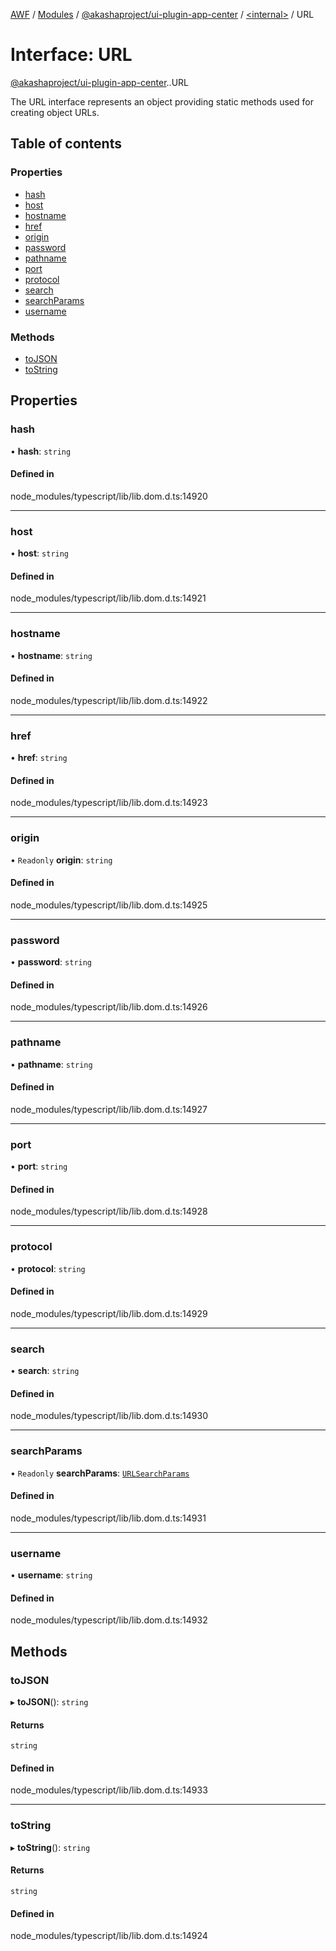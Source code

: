 [AWF](../README.md) / [Modules](../modules.md) / [@akashaproject/ui-plugin-app-center](../modules/akashaproject_ui_plugin_app_center.md) / [<internal\>](../modules/akashaproject_ui_plugin_app_center._internal_.md) / URL

# Interface: URL

[@akashaproject/ui-plugin-app-center](../modules/akashaproject_ui_plugin_app_center.md).[<internal>](../modules/akashaproject_ui_plugin_app_center._internal_.md).URL

The URL interface represents an object providing static methods used for creating object URLs.

## Table of contents

### Properties

- [hash](akashaproject_ui_plugin_app_center._internal_.URL.md#hash)
- [host](akashaproject_ui_plugin_app_center._internal_.URL.md#host)
- [hostname](akashaproject_ui_plugin_app_center._internal_.URL.md#hostname)
- [href](akashaproject_ui_plugin_app_center._internal_.URL.md#href)
- [origin](akashaproject_ui_plugin_app_center._internal_.URL.md#origin)
- [password](akashaproject_ui_plugin_app_center._internal_.URL.md#password)
- [pathname](akashaproject_ui_plugin_app_center._internal_.URL.md#pathname)
- [port](akashaproject_ui_plugin_app_center._internal_.URL.md#port)
- [protocol](akashaproject_ui_plugin_app_center._internal_.URL.md#protocol)
- [search](akashaproject_ui_plugin_app_center._internal_.URL.md#search)
- [searchParams](akashaproject_ui_plugin_app_center._internal_.URL.md#searchparams)
- [username](akashaproject_ui_plugin_app_center._internal_.URL.md#username)

### Methods

- [toJSON](akashaproject_ui_plugin_app_center._internal_.URL.md#tojson)
- [toString](akashaproject_ui_plugin_app_center._internal_.URL.md#tostring)

## Properties

### hash

• **hash**: `string`

#### Defined in

node_modules/typescript/lib/lib.dom.d.ts:14920

___

### host

• **host**: `string`

#### Defined in

node_modules/typescript/lib/lib.dom.d.ts:14921

___

### hostname

• **hostname**: `string`

#### Defined in

node_modules/typescript/lib/lib.dom.d.ts:14922

___

### href

• **href**: `string`

#### Defined in

node_modules/typescript/lib/lib.dom.d.ts:14923

___

### origin

• `Readonly` **origin**: `string`

#### Defined in

node_modules/typescript/lib/lib.dom.d.ts:14925

___

### password

• **password**: `string`

#### Defined in

node_modules/typescript/lib/lib.dom.d.ts:14926

___

### pathname

• **pathname**: `string`

#### Defined in

node_modules/typescript/lib/lib.dom.d.ts:14927

___

### port

• **port**: `string`

#### Defined in

node_modules/typescript/lib/lib.dom.d.ts:14928

___

### protocol

• **protocol**: `string`

#### Defined in

node_modules/typescript/lib/lib.dom.d.ts:14929

___

### search

• **search**: `string`

#### Defined in

node_modules/typescript/lib/lib.dom.d.ts:14930

___

### searchParams

• `Readonly` **searchParams**: [`URLSearchParams`](../modules/akashaproject_ui_plugin_app_center._internal_.md#urlsearchparams)

#### Defined in

node_modules/typescript/lib/lib.dom.d.ts:14931

___

### username

• **username**: `string`

#### Defined in

node_modules/typescript/lib/lib.dom.d.ts:14932

## Methods

### toJSON

▸ **toJSON**(): `string`

#### Returns

`string`

#### Defined in

node_modules/typescript/lib/lib.dom.d.ts:14933

___

### toString

▸ **toString**(): `string`

#### Returns

`string`

#### Defined in

node_modules/typescript/lib/lib.dom.d.ts:14924
